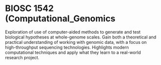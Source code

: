 # BIOSC 1542 (Computational_Genomics

Exploration of use of computer-aided methods to generate and test
biological hypotheses at whole-genome scales. Gain both a theoretical and
practical understanding of working with genomic data, with a focus on high-throughput
sequencing technologies. Highlights modern computational techniques and apply what they learn to a real-world research project.
